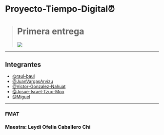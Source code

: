 ﻿# Proyecto-Tiempo-Digital⏰
> # Primera entrega
> ![](https://pandao.github.io/editor.md/images/logos/editormd-logo-180x180.png)
---
## Integrantes

- [@raul-baul](https://github.com/raul-baul)
- [@JuanVargasArvizu](https://github.com/JuanVargasArvizu)
- [@Victor-Gonzalez-Nahuat](https://github.com/Victor-Gonzalez-Nahuat)
- [@Josue-Israel-Tzuc-Moo](https://github.com/Josue-Israel-Tzuc-Moo)
- [@Miguel]()

---
### FMAT
### Maestra: Leydi Ofelia Caballero Chi
